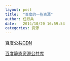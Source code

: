 ```yaml
---
layout: post
title:  "百度的一些资源"
author:	任跃兵
date:   2014/10/20 16:59:54 
categories: 资源
---
```


[百度公共CDN](http://developer.baidu.com/wiki/index.php?title=docs/cplat/libs " 百度公共CDN")

[百度静态资源公共库](http://cdn.code.baidu.com/)